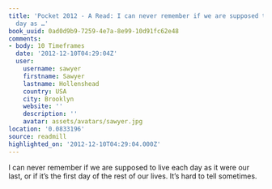 ```yaml
---
title: 'Pocket 2012 - A Read: I can never remember if we are supposed to live each
  day as …'
book_uuid: 0ad0d9b9-7259-4e7a-8e99-10d91fc62e48
comments:
- body: 10 Timeframes
  date: '2012-12-10T04:29:04Z'
  user:
    username: sawyer
    firstname: Sawyer
    lastname: Hollenshead
    country: USA
    city: Brooklyn
    website: ''
    description: ''
    avatar: assets/avatars/sawyer.jpg
location: '0.0833196'
source: readmill
highlighted_on: '2012-12-10T04:29:04.000Z'
---
```


I can never remember if we are supposed to live each day as it were our last, or if it’s the first day of the rest of our lives. It’s hard to tell sometimes.